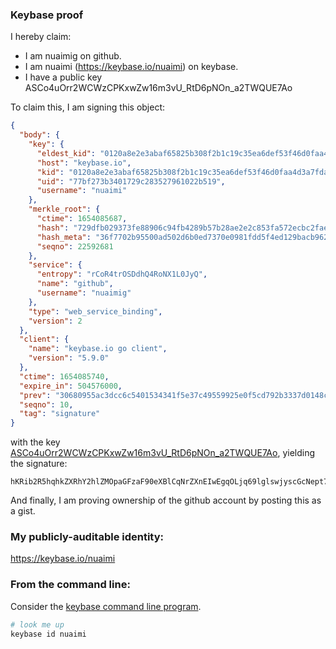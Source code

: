 ### Keybase proof

I hereby claim:

  * I am nuaimig on github.
  * I am nuaimi (https://keybase.io/nuaimi) on keybase.
  * I have a public key ASCo4uOrr2WCWzCPKxwZw16m3vU_RtD6pNOn_a2TWQUE7Ao

To claim this, I am signing this object:

```json
{
  "body": {
    "key": {
      "eldest_kid": "0120a8e2e3abaf65825b308f2b1c19c35ea6def53f46d0faa4d3a7fdad93590504ec0a",
      "host": "keybase.io",
      "kid": "0120a8e2e3abaf65825b308f2b1c19c35ea6def53f46d0faa4d3a7fdad93590504ec0a",
      "uid": "77bf273b3401729c283527961022b519",
      "username": "nuaimi"
    },
    "merkle_root": {
      "ctime": 1654085687,
      "hash": "729dfb029373fe88906c94fb4289b57b28ae2e2c853fa572ecbc2fae8c5616befd87044e8d1cfc556cea78192b3bb5dbc52c9f585d35a4b98c490399eed2e9b7",
      "hash_meta": "36f7702b95500ad502d6b0ed7370e0981fdd5f4ed129bacb96292991aaa020bc",
      "seqno": 22592681
    },
    "service": {
      "entropy": "rCoR4trOSDdhQ4RoNX1L0JyQ",
      "name": "github",
      "username": "nuaimig"
    },
    "type": "web_service_binding",
    "version": 2
  },
  "client": {
    "name": "keybase.io go client",
    "version": "5.9.0"
  },
  "ctime": 1654085740,
  "expire_in": 504576000,
  "prev": "30680955ac3dcc6c5401534341f5e37c49559925e0f5cd792b3337d0148cae05",
  "seqno": 10,
  "tag": "signature"
}
```

with the key [ASCo4uOrr2WCWzCPKxwZw16m3vU_RtD6pNOn_a2TWQUE7Ao](https://keybase.io/nuaimi), yielding the signature:

```
hKRib2R5hqhkZXRhY2hlZMOpaGFzaF90eXBlCqNrZXnEIwEgqOLjq69lglswjyscGcNept71P0bQ+qTTp/2tk1kFBOwKp3BheWxvYWTESpcCCsQgMGgJVaw9zGxUAVNDQfXjfElVmSXg9c15KzM30BSMrgXEICQvA2VdZ5iW/ux8QF6KV/IZ/sZqNXnySstR3d0DyZ8aAgHCo3NpZ8RA9w/VR3g9ONGJN27Mwe8ZKggkDhHl6YbVjWpN0rmteWkoOHaLa3M+ri3xBVRldRxx05pOAmeA+1t/0lG7YcTYC6hzaWdfdHlwZSCkaGFzaIKkdHlwZQildmFsdWXEICdkXfrPtfMk2etb7d72o9bxqxjJ37xciIPNM+aUuu97o3RhZ80CAqd2ZXJzaW9uAQ==

```

And finally, I am proving ownership of the github account by posting this as a gist.

### My publicly-auditable identity:

https://keybase.io/nuaimi

### From the command line:

Consider the [keybase command line program](https://keybase.io/download).

```bash
# look me up
keybase id nuaimi
```
